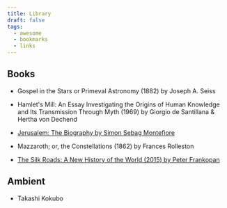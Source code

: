 ```yaml
---
title: Library
draft: false
tags:
  - awesome
  - bookmarks
  - links
---
```


## Books

- Gospel in the Stars or Primeval Astronomy (1882) by Joseph A. Seiss

- Hamlet's Mill: An Essay Investigating the Origins of Human Knowledge and Its Transmission Through Myth (1969) by Giorgio de Santillana & Hertha von Dechend

- [Jerusalem: The Biography by Simon Sebag Montefiore](https://en.wikipedia.org/wiki/Jerusalem:_The_Biography)

- Mazzaroth; or, the Constellations (1862) by Frances Rolleston

- [The Silk Roads: A New History of the World (2015) by Peter Frankopan](https://en.wikipedia.org/wiki/The_Silk_Roads)

## Ambient

- Takashi Kokubo


